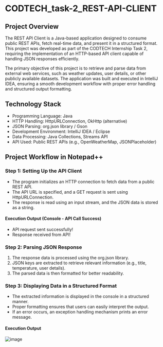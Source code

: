 # CODTECH_task-2_REST-API-CLIENT
## Project Overview
The REST API Client is a Java-based application designed to consume public REST APIs, fetch real-time data, and present it in a structured format. This project was developed as part of the CODTECH Internship Task 2, requiring the implementation of an HTTP-based API client capable of handling JSON responses efficiently.

The primary objective of this project is to retrieve and parse data from external web services, such as weather updates, user details, or other publicly available datasets. The application was built and executed in IntelliJ IDEA, ensuring a smooth development workflow with proper error handling and structured output formatting.

## Technology Stack
- Programming Language: Java
- HTTP Handling: HttpURLConnection, OkHttp (alternative)
- JSON Parsing: org.json library / Gson
- Development Environment: IntelliJ IDEA / Eclipse
-  Data Processing: Java Collections, Streams API
-  API Used: Public REST APIs (e.g., OpenWeatherMap, JSONPlaceholder)

## Project Workflow in Notepad++
### Step 1: Setting Up the API Client
- The program initializes an HTTP connection to fetch data from a public REST API.
- The API URL is specified, and a GET request is sent using HttpURLConnection.
- The response is read using an input stream, and the JSON data is stored as a string.
#### Execution Output (Console - API Call Success)
- API request sent successfully!
- Response received from API!

### Step 2: Parsing JSON Response
1. The response data is processed using the org.json library.
2. JSON keys are extracted to retrieve relevant information (e.g., title, temperature, user details).
3. The parsed data is then formatted for better readability.

### Step 3: Displaying Data in a Structured Format
- The extracted information is displayed in the console in a structured manner.
- Proper formatting ensures that users can easily interpret the output.
- If an error occurs, an exception handling mechanism prints an error message.

#### Execution Output
![image](https://github.com/user-attachments/assets/41ca2d27-ad91-431f-be9e-e4c1694dea2c)



